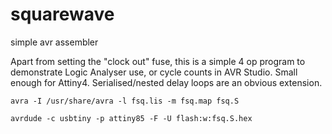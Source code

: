 # squarewave
simple avr assembler

Apart from setting the "clock out" fuse, this is a simple 4 op program to demonstrate Logic Analyser use, or cycle counts in AVR Studio. Small enough for Attiny4. Serialised/nested delay loops are an obvious extension.

```avra -I /usr/share/avra -l fsq.lis -m fsq.map fsq.S```

```avrdude -c usbtiny -p attiny85 -F -U flash:w:fsq.S.hex```

